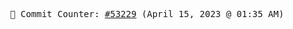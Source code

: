 <p align="center">
    <samp>
        📮 Commit Counter: <a href="https://github.com/Javascript-void0/Javascript-void0/commits/main">#53229</a> (April 15, 2023 @ 01:35 AM)
    </samp>
</p>